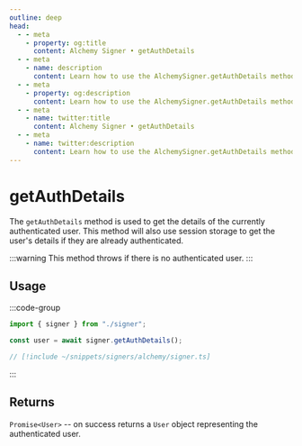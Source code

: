 ```yaml
---
outline: deep
head:
  - - meta
    - property: og:title
      content: Alchemy Signer • getAuthDetails
  - - meta
    - name: description
      content: Learn how to use the AlchemySigner.getAuthDetails method
  - - meta
    - property: og:description
      content: Learn how to use the AlchemySigner.getAuthDetails method
  - - meta
    - name: twitter:title
      content: Alchemy Signer • getAuthDetails
  - - meta
    - name: twitter:description
      content: Learn how to use the AlchemySigner.getAuthDetails method
---
```


# getAuthDetails

The `getAuthDetails` method is used to get the details of the currently authenticated user. This method will also use session storage to get the user's details if they are already authenticated.

:::warning
This method throws if there is no authenticated user.
:::

## Usage

:::code-group

```ts [example.ts]
import { signer } from "./signer";

const user = await signer.getAuthDetails();
```

```ts [signer.ts]
// [!include ~/snippets/signers/alchemy/signer.ts]
```

:::

## Returns

`Promise<User>` -- on success returns a `User` object representing the authenticated user.
